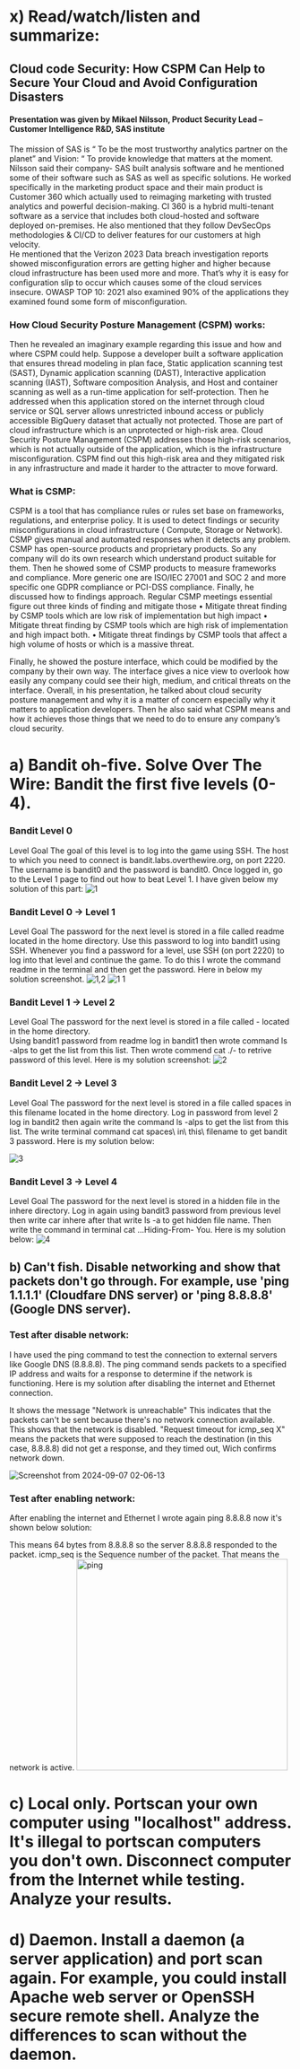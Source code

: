 # x) Read/watch/listen and summarize:
## Cloud code Security: How CSPM Can Help to Secure Your Cloud and Avoid Configuration Disasters 
#### Presentation was given by  Mikael Nilsson, Product Security Lead – Customer Intelligence R&D, SAS institute 
The mission of SAS  is “ To be the most trustworthy analytics partner on the planet”  and 
Vision: “ To provide knowledge that matters at the moment. 
Nilsson said their company- SAS built analysis software and he mentioned some of their software such as SAS as well as specific solutions. He worked specifically in the marketing product space and their main product is Customer 360 which actually used to reimaging marketing  with trusted analytics and powerful decision-making. CI 360 is a hybrid multi-tenant software as a service that includes both cloud-hosted and software deployed on-premises. He also mentioned that they follow DevSecOps methodologies & CI/CD to deliver features for our customers at high velocity.  
He mentioned that the Verizon 2023 Data breach investigation reports showed misconfiguration errors are getting higher and higher because cloud infrastructure has been used more and more. That’s why it is easy for configuration slip to occur which causes some of the cloud services insecure. OWASP TOP 10: 2021 also examined 90% of the applications they examined found some form of misconfiguration. 

### How Cloud Security Posture Management (CSPM) works: 
Then he revealed an imaginary example regarding this issue and how and where CSPM could help. Suppose a developer built a software application that ensures thread modeling in plan face, Static application scanning test (SAST), Dynamic application scanning (DAST), Interactive application scanning (IAST), Software composition Analysis, and Host and container scanning as well as a run-time application for self-protection. Then he addressed when this application stored on the internet through cloud service or SQL server allows unrestricted inbound access or publicly accessible BigQuery dataset that actually not protected. Those are part of cloud infrastructure which is an unprotected or high-risk area. Cloud Security Posture Management (CSPM) addresses those high-risk scenarios, which is not actually outside of the application, which is the infrastructure misconfiguration. CSPM find out this high-risk area and they mitigated risk in any infrastructure and made it harder to the attracter to move forward.

### What is CSMP:  
CSPM is a tool that has compliance rules or rules set base on frameworks, regulations, and enterprise policy. It is used to detect findings or security misconfigurations in cloud infrastructure ( Compute, Storage or Network). CSMP gives manual and automated responses when it detects any problem. CSMP has open-source products and proprietary products. So any company will do its own research which understand product suitable for them. Then he showed some of  CSMP products to measure frameworks and compliance. More generic one are ISO/IEC 27001 and SOC 2 and more specific one GDPR compliance or PCI-DSS compliance. 
Finally, he discussed how to findings approach. Regular CSMP meetings essential figure out  three kinds of finding and mitigate those
•	Mitigate threat finding by CSMP tools which are low risk of implementation but high impact
•	Mitigate threat finding by CSMP tools which are high risk of implementation and high impact both.
•	Mitigate threat findings by CSMP tools that affect a high volume of hosts or which is a massive threat.

Finally, he showed the posture interface, which could be modified by the company by their own way. The interface gives a nice view to overlook how easily any company could see their high, medium, and critical threats on the interface. 
Overall, in his presentation, he talked about cloud security posture management and why it is a matter of concern especially why it matters to application developers. Then he also said what CSPM means and how it achieves those things that we need to do to ensure any company’s cloud security. 

# a) Bandit oh-five. Solve Over The Wire: Bandit the first five levels (0-4).
### Bandit Level 0
Level Goal
The goal of this level is to log into the game using SSH. The host to which you need to connect is bandit.labs.overthewire.org, on port 2220. The username is bandit0 and the password is bandit0. Once logged in, go to the Level 1 page to find out how to beat Level 1. I have given below my solution of this part: 
![1](https://github.com/user-attachments/assets/ff460557-c10c-431f-b40b-28bd06caab00)

### Bandit Level 0 → Level 1
Level Goal
The password for the next level is stored in a file called readme located in the home directory. Use this password to log into bandit1 using SSH. Whenever you find a password for a level, use SSH (on port 2220) to log into that level and continue the game. To do this I wrote the command readme in the terminal and then get the password. Here in below my solution screenshot.
![1,2](https://github.com/user-attachments/assets/44bc572a-0f78-41d4-8dde-2026d302779e)
![1 1](https://github.com/user-attachments/assets/56dedef1-e481-409e-988c-2aadbc17e3be)


### Bandit Level 1 → Level 2
Level Goal
The password for the next level is stored in a file called - located in the home directory.  
Using bandit1 password from readme log in bandit1 then wrote command ls -alps to get the list from this list. Then wrote commend cat ./- to retrive password of this level. Here is my solution screenshot: 
![2](https://github.com/user-attachments/assets/1294a510-369e-4eb4-9770-cf0fdb9959cb)


### Bandit Level 2 → Level 3
Level Goal
The password for the next level is stored in a file called spaces in this filename located in the home directory.
Log in password from level 2 log in bandit2 then again write the command ls -alps to get the list from this list. The write terminal command cat spaces\ in\ this\ filename to get bandit 3 password. Here is my solution below: 


![3](https://github.com/user-attachments/assets/8cf8d7e7-5bfc-43bc-94a7-7c7edf3dc842)


### Bandit Level 3 → Level 4
Level Goal
The password for the next level is stored in a hidden file in the inhere directory.
Log in again using bandit3 password from previous level then write car inhere after that write ls -a to get hidden file name. Then write the command in terminal cat ...Hiding-From- You. Here is my solution below: 
![4](https://github.com/user-attachments/assets/81e76278-c87a-48f4-adae-81383a6e6b26)

## b) Can't fish. Disable networking and show that packets don't go through. For example, use 'ping 1.1.1.1' (Cloudfare DNS server) or 'ping 8.8.8.8' (Google DNS server).

### Test after disable network: 
I have used the ping command to test the connection to external servers like Google DNS (8.8.8.8). The ping command sends packets to a specified IP address and waits for a response to determine if the network is functioning. Here is my solution after disabling the internet and Ethernet connection. 

It shows the message "Network is unreachable" This indicates that the packets can't be sent because there's no network connection available. This shows that the network is disabled.  "Request timeout for icmp_seq X" means the packets that were supposed to reach the destination (in this case, 8.8.8.8) did not get a response, and they timed out, Wich confirms network down. 

![Screenshot from 2024-09-07 02-06-13](https://github.com/user-attachments/assets/42d91eeb-7131-47a6-bdc3-a3dc44168f04)


### Test after enabling network: 
After enabling the internet and Ethernet I wrote again ping 8.8.8.8 now it's shown below solution:

This means 64 bytes from 8.8.8.8 so the server 8.8.8.8 responded to the packet. icmp_seq is the  Sequence number of the packet. That means the network is active.
<img width="377" alt="ping" src="https://github.com/user-attachments/assets/6fbd34ac-c6fb-4d13-b908-76c7852b5f4e">



# c) Local only. Portscan your own computer using "localhost" address. It's illegal to portscan computers you don't own. Disconnect computer from the Internet while testing. Analyze your results.
# d) Daemon. Install a daemon (a server application) and port scan again. For example, you could install Apache web server or OpenSSH secure remote shell. Analyze the differences to scan without the daemon.
